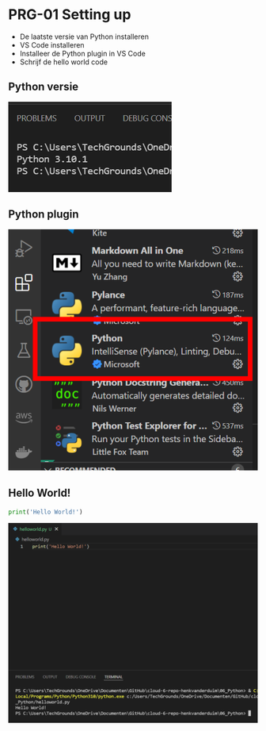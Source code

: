 # PRG-01 Setting up
- De laatste versie van Python installeren
- VS Code installeren
- Installeer de Python plugin in VS Code
- Schrijf de hello world code

## Python versie
![versie](../00_includes/python-versie.png)

## Python plugin
![plugin](../00_includes/python_plugin.png)

## Hello World!
```Python
print('Hello World!')
```

![result](../00_includes/helloworld_py.png)